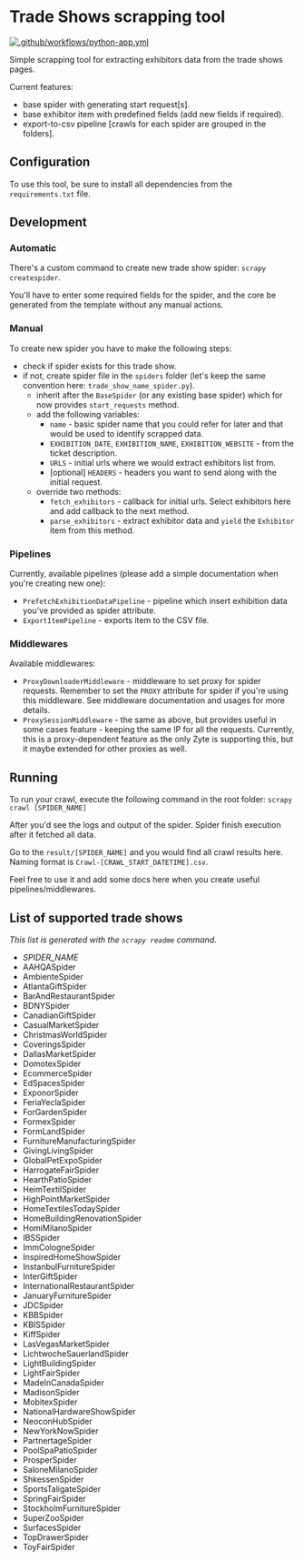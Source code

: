 # Trade Shows scrapping tool

[![.github/workflows/python-app.yml](https://github.com/daniktl/tradeshows-scrape/actions/workflows/python-app.yml/badge.svg)](https://github.com/daniktl/tradeshows-scrape/actions/workflows/python-app.yml)


Simple scrapping tool for extracting exhibitors data from the trade shows pages.

Current features:
* base spider with generating start request[s].
* base exhibitor item with predefined fields (add new fields if required).
* export-to-csv pipeline [crawls for each spider are grouped in the folders].


## Configuration

To use this tool, be sure to install all dependencies from the `requirements.txt` file.

## Development

### Automatic

There's a custom command to create new trade show spider: `scrapy createspider`.

You'll have to enter some required fields for the spider, and the core be generated from the template without any manual actions.

### Manual

To create new spider you have to make the following steps:

* check if spider exists for this trade show.
* if not, create spider file in the `spiders` folder (let's keep the same convention here: `trade_show_name_spider.py`).
  * inherit after the `BaseSpider` (or any existing base spider) which for now provides `start_requests` method.
  * add the following variables:
    * `name` - basic spider name that you could refer for later and that would be used to identify scrapped data.
    * `EXHIBITION_DATE`, `EXHIBITION_NAME`, `EXHIBITION_WEBSITE` - from the ticket description.
    * `URLS` - initial urls where we would extract exhibitors list from.
    * [optional] `HEADERS` - headers you want to send along with the initial request.
  * override two methods:
    * `fetch_exhibitors` - callback for initial urls. Select exhibitors here and add callback to the next method.
    * `parse_exhibitors` - extract exhibitor data and `yield` the `Exhibitor` item from this method.

### Pipelines
Currently, available pipelines (please add a simple documentation when you're creating new one):
* `PrefetchExhibitionDataPipeline` - pipeline which insert exhibition data you've provided as spider attribute.
* `ExportItemPipeline` - exports item to the CSV file.

### Middlewares
Available middlewares:
* `ProxyDownloaderMiddleware` - middleware to set proxy for spider requests.
  Remember to set the `PROXY` attribute for spider if you're using this middleware.
  See middleware documentation and usages for more details.
* `ProxySessionMiddleware` - the same as above, but provides useful in some cases feature - keeping the same IP for all the requests.
  Currently, this is a proxy-dependent feature as the only Zyte is supporting this, but it maybe extended for other proxies as well.

## Running

To run your crawl, execute the following command in the root folder: `scrapy crawl [SPIDER_NAME]`

After you'd see the logs and output of the spider. Spider finish execution after it fetched all data.

Go to the `result/[SPIDER_NAME]` and you would find all crawl results here. Naming format is `Crawl-[CRAWL_START_DATETIME].csv`.

Feel free to use it and add some docs here when you create useful pipelines/middlewares.

## List of supported trade shows

_This list is generated with the `scrapy readme` command._

- _SPIDER_NAME_
- AAHQASpider
- AmbienteSpider
- AtlantaGiftSpider
- BarAndRestaurantSpider
- BDNYSpider
- CanadianGiftSpider
- CasualMarketSpider
- ChristmasWorldSpider
- CoveringsSpider
- DallasMarketSpider
- DomotexSpider
- EcommerceSpider
- EdSpacesSpider
- ExponorSpider
- FeriaYeclaSpider
- ForGardenSpider
- FormexSpider
- FormLandSpider
- FurnitureManufacturingSpider
- GivingLivingSpider
- GlobalPetExpoSpider
- HarrogateFairSpider
- HearthPatioSpider
- HeimTextilSpider
- HighPointMarketSpider
- HomeTextilesTodaySpider
- HomeBuildingRenovationSpider
- HomiMilanoSpider
- IBSSpider
- ImmCologneSpider
- InspiredHomeShowSpider
- InstanbulFurnitureSpider
- InterGiftSpider
- InternationalRestaurantSpider
- JanuaryFurnitureSpider
- JDCSpider
- KBBSpider
- KBISSpider
- KiffSpider
- LasVegasMarketSpider
- LichtwocheSauerlandSpider
- LightBuildingSpider
- LightFairSpider
- MadeInCanadaSpider
- MadisonSpider
- MobitexSpider
- NationalHardwareShowSpider
- NeoconHubSpider
- NewYorkNowSpider
- PartnertageSpider
- PoolSpaPatioSpider
- ProsperSpider
- SaloneMilanoSpider
- ShkessenSpider
- SportsTaligateSpider
- SpringFairSpider
- StockholmFurnitureSpider
- SuperZooSpider
- SurfacesSpider
- TopDrawerSpider
- ToyFairSpider